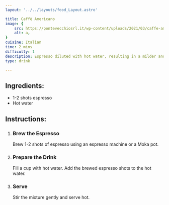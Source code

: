 ```yaml
---
layout: '../../layouts/food_Layout.astro'

title: Caffè Americano
image: {
    src: https://pontevecchiosrl.it/wp-content/uploads/2021/03/caffe-americano-in-casa-1200x900.jpg,
    alt: a,
}
cuisine: Italian
time: 2 mins
difficulty: 1
description: Espresso diluted with hot water, resulting in a milder and larger coffee beverage compared to espresso.
type: drink

---
```

<div class="recipe-container">
    <div class="ingredients">
        <h2>Ingredients:</h2>
        <ul>
            <li>1-2 shots espresso</li>
            <li>Hot water</li>
        </ul>
    </div>
    <div class="instructions">
        <h2>Instructions:</h2>
        <ol>
            <li><h3>Brew the Espresso</h3>
                Brew 1-2 shots of espresso using an espresso machine or a Moka pot.
            </li>
            <li><h3>Prepare the Drink</h3>
                Fill a cup with hot water. Add the brewed espresso shots to the hot water.
            </li>
            <li><h3>Serve</h3>
                Stir the mixture gently and serve hot.
            </li>
        </ol>
    </div>
</div>
